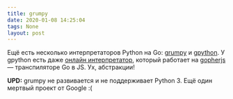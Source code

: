 ```yaml
---
title: grumpy
date: 2020-01-08 14:25:04
tags: None
layout: post
---
```


Ещё есть несколько интерпретаторов Python на Go: [grumpy](https://github.com/google/grumpy)  и [gpython](https://github.com/go-python/gpython/). У gpython есть даже [онлайн интерпретатор](https://gpython.org/), который работает на [gopherjs](https://github.com/gopherjs/gopherjs) — транспиляторе Go в JS. Ух, абстракции!

**UPD:** grumpy не развивается и не поддерживает Python 3. Ещё один мертвый проект от Google :(
